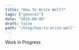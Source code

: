 ```yaml
---
title: "How To Write Well?"
tags: ["general"]
date: "2019-09-06"
draft: false
path: "/blog/how-to-write-well"
---
```


Work in Progress